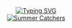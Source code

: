 <!-- <h1 align="center">Hey there <img src="https://raw.githubusercontent.com/ABSphreak/ABSphreak/master/gifs/Hi.gif" width="30px">, I'm Vasyl Romanets 👨‍💻</h1> -->

<!-- Introduction section -->
<div align="center">
  <a href="https://git.io/typing-svg"><img src="https://readme-typing-svg.herokuapp.com?font=Fira+Code&size=35&pause=1000&color=F75D7E&background=FF7DDC00&center=true&vCenter=true&random=false&width=900&height=70&lines=Hey+there+👋;This+is+Vasyl+Romanets+👨‍💻;Game+dev+from+Ukraine+🇺🇦;10%2B+years+of+coding+experience+🛠️;Loves+open+source+and+cats+🐈‍⬛;Music+enthusiast+🎧;Check+out+my+game+👇" alt="Typing SVG" />
  </a>
</div>

<!-- Skill icons section -->
<!--
<div align="center">
  <img src="https://img.shields.io/badge/Unity-100000?style=for-the-badge&logo=unity&logoColor=white" />
  <img src="https://img.shields.io/badge/C%23-239120?style=for-the-badge&logo=csharp&logoColor=white" />
  <img src="https://img.shields.io/badge/GIT-E44C30?style=for-the-badge&logo=git&logoColor=white" />
  <img src="https://img.shields.io/badge/Editor%20Config-E0EFEF?style=for-the-badge&logo=editorconfig&logoColor=000" />
  <img src="https://img.shields.io/badge/warp-01A4FF?style=for-the-badge&logo=warp&logoColor=white" />
</div>
-->
<!--
<div align="center">
  <img src="https://skillicons.dev/icons?i=unity,cs,git,githubactions,github,gitlab,bitbucket,rider,vscode,jenkins,npm,postman,stackoverflow,apple,windows" />
</div>

</br>
-->

<!-- Summer Catchers GIF -->
<div align="center">
  <a href="https://summercatchers.com">
    <img src="https://github.com/VasylRomanets/VasylRomanets/assets/23483473/8794c9d5-13ef-484a-919b-46a4150699e5" alt="Summer Catchers" />
  </a>
</div>

<!-- Spotify section -->
<!--
<div align="center">
  <a href="https://spotify-github-profile.vercel.app/api/view?uid=o1dseaman&redirect=true">
    <img src="https://spotify-github-profile.vercel.app/api/view?uid=o1dseaman&cover_image=true&theme=novatorem&show_offline=false&background_color=ffffff&interchange=false&bar_color=f75d7e&bar_color_cover=false" alt="Typing SVG" />
  </a>
</div>
-->
